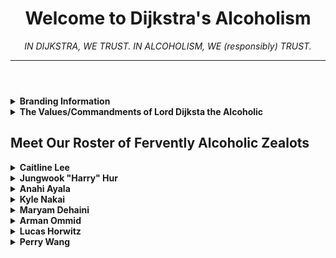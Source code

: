 <!DOCTYPE html>
<html lang="en">
    <head>
        <meta name="title" content="Dijkstra's Alcoholism Team Page">
        <meta charset = "utf-8">
        <meta name="author" content="Dijkstra's Alcoholism">
        <meta name="description" content="CSE110: Group 26 Team Page">
    </head>
    <body>
        <header>
            <h1> Welcome to Dijkstra's Alcoholism </h1>
            <em>IN DIJKSTRA, WE TRUST. IN ALCOHOLISM, WE (responsibly) TRUST.</em>
            <hr>
        </header>
        <main>
            <section>
                <details>
                    <summary><b>Branding Information</b></summary>
                    <ul>
                        <li>Colors: Turquoise and Orange</li>
                        <li>Logo: Alcoholic Platypus</li>
                        <li>
                            <details>
                                <summary>Mascot:</summary>
                                <img 
                                    src="/admin/branding/mascot.png"
                                    alt="mascot"
                                    width="30%"
                                    height="auto"
                                >
                            </details>
                        </li>
                        <li>Custom Fonts: Cursive Fonts</li>
                        <li>Themes: Alcoholism, Platypuses, Cultism</li>
                    </ul>
                </details>
            </section>
            <section>
                <details>
                    <summary><b>The Values/Commandments of Lord Dijksta the Alcoholic</b></summary>
                    <ol>
                        <li>Thou Shalt Speak to One Another in a Most Cultish Fashion</li>
                        <li>Thou Shalt Treat One Another With Utmost Respect and Dignity</li>
                        <li>Thou Shalt Be Supportive of One Another in This Holy Pursuit of Conceiving The Most Exemplary Cooking App for Lord Dijsktra</li>
                        <li>Thou Shalt Put an Honest and Quality Individual Effort Towards the Genesis of Aformentioned Most Exemplary Cooking App</li>
                        <li>Thou Shalt Contribute Equally in The Required Sacrifices (of our time) to Summon Aformentioned Most Exemplary Cooking App</li>
                        <li>Thou Shalt Be Present and Engaged in Our Weekly Scheduled Rituals and Meet Our Respective Deadlines</li>
                        <li>Thou Shalt Not Traverse The Weighted Graph of The Team's Responsibilities Without A Priority Queue</li>
                        <li>Thou Shalt Not Engage In The Abstinence of Alcohol in The Name of Dijsktra's Alcoholism</li>
                        <li>Thou Shalt Not Take Commmandment #8 Seriously and Will Instead Drink Responsibly Only of One's Own Personal Volition</li>
                        <li>Thou Shalt Not Take Legal Action Against us Loyal Disciples of Lord Dijkstra For Any Misfortune Caused by Commandment #8</li>
                        <li>Thou Shalt Aknowledge That Any Transgression Upon These Most Holy Commandments is Blasphemy of the Highest Order</li>
                        <li>Thou Shalt Aknowledge That The Penalty For Such Blasphemy is The Beheading of One's Final Grade</li>
                    </ol>
                </details>
            </section>
            <h2>Meet Our Roster of Fervently Alcoholic Zealots</h2>
            <section>
                <details>
                    <summary><b>Caitline Lee</b></summary>
                    Year: Senior <br>
                    Major: Math - CS <br>
                    GitHub: <a href="https://github.com/Caitlin-Lee">https://github.com/Caitlin-Lee</a> <br>
                    Interests/Hobbies: I enjoy digital art and figure skating! <br>
                    <img 
                        src="/admin/misc/team-images/caitlin.jpg"
                        alt="caitlin"
                        width="30%"
                        height="auto"
                    >
                </details>
                <details>
                    <summary><b>Jungwook "Harry" Hur</b></summary>
                    Year: Senior <br>
                    Major: Computer Science <br>
                    GitHub: <a href="https://github.com/HarryHur">https://github.com/HarryHur</a> <br>
                    Interests/Hobbies: I really like watching Europe soccer! <br>
                    <img 
                        src="/admin/misc/team-images/harry.jpeg"
                        alt="harry"
                        width="30%"
                        height="auto"
                    >
                </details>
                <details>
                    <summary><b>Anahi Ayala</b></summary>
                    Year: Junior <br>
                    Major: Computer Engineering <br>
                    GitHub: <a href="https://github.com/agayala">https://github.com/agayala</a> <br>
                    Interests/Hobbies: I really enjoy baking, reading and watching soccer/baseball games with my mom, not that I know much about it lol but its fun! <br>
                    <img 
                        src="/admin/misc/team-images/anahi.jpg"
                        alt="anahi"
                        width="30%"
                        height="auto"
                    >
                </details>
                <details>
                    <summary><b>Kyle Nakai</b></summary>
                    Year: Junior <br>
                    Major: Computer Science <br>
                    GitHub: <a href="https://github.com/kylenakai">https://github.com/kylenakai</a> <br>
                    Interests/Hobbies: video games, the beach, asian food<br>
                    <img 
                        src="/admin/misc/team-images/kyle.JPG"
                        alt="kyle"
                        width="30%"
                        height="auto"
                    >
                </details>
                <details>
                    <summary><b>Maryam Dehaini</b></summary>
                    Year: Junior <br>
                    Major: Computer Engineering <br>
                    GitHub: <a href="https://github.com/mdehaini">https://github.com/mdehaini</a> <br>
                    Interests/Hobbies: Hiking, biking <br>
                    <img 
                        src="/admin/misc/team-images/maryam.jpg"
                        alt="maryam"
                        width="30%"
                        height="auto"
                    >
                </details>
                <details>
                    <summary><b>Arman Ommid</b></summary>
                    Year: Senior <br>
                    Major: Computer Science / Minor: Cognitive Science <br>
                    GitHub: <a href="https://github.com/ArmanOmmid">https://github.com/ArmanOmmid</a> <br>
                    Interests/Hobbies: Video games, basketball, hiking, and starting arbitrary cults that make no sense<br>
                    <img 
                        src="/admin/misc/team-images/arman.png"
                        alt="arman"
                        width="30%"
                        height="auto"
                    >
                </details>
                <details>
                    <summary><b>Lucas Horwitz</b></summary>
                    Year: Junior <br>
                    Major: Math-CS <br>
                    GitHub: <a href="https://github.com/Glossen">https://github.com/Glossen</a> <br>
                    Interests/Hobbies: I like to read (sci-fi/fantasy), do amateur math sometimes, and play board games. <br>
                    <img 
                        src="/admin/misc/team-images/lucas.jpg"
                        alt="lucas"
                        width="30%"
                        height="auto"
                    >
                </details>
                <details>
                    <summary><b>Perry Wang</b></summary>
                    Year: Junior <br>
                    Major: Computer Science <br>
                    GitHub: <a href="https://github.com/perrywang32">https://github.com/perrywang32</a> <br>
                    Interests/Hobbies: Valorant, fashion, basketball, baseball, music <br>
                    <img 
                        src="/admin/misc/team-images/perry.JPG"
                        alt="perry"
                        width="30%"
                        height="auto"
                    >
                </details>
            </section>
        </main>
        <footer>
        </footer>
    </body>
</html>